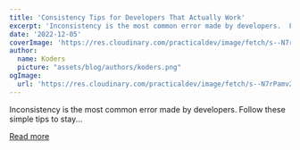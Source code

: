 ```yaml
---
title: 'Consistency Tips for Developers That Actually Work'
excerpt: 'Inconsistency is the most common error made by developers.  Follow these simple tips to stay...'
date: '2022-12-05'
coverImage: 'https://res.cloudinary.com/practicaldev/image/fetch/s--N7rPamv2--/c_imagga_scale,f_auto,fl_progressive,h_420,q_auto,w_1000/https://dev-to-uploads.s3.amazonaws.com/uploads/articles/z8zcpyivmy6e1c11z2z7.png'
author:
  name: Koders
  picture: "assets/blog/authors/koders.png"
ogImage:
  url: 'https://res.cloudinary.com/practicaldev/image/fetch/s--N7rPamv2--/c_imagga_scale,f_auto,fl_progressive,h_420,q_auto,w_1000/https://dev-to-uploads.s3.amazonaws.com/uploads/articles/z8zcpyivmy6e1c11z2z7.png'
---
```


Inconsistency is the most common error made by developers.  Follow these simple tips to stay...

[Read more](https://dev.to/codewithvoid/consistency-tips-for-developers-that-actually-work-3m5a)
